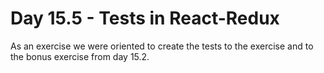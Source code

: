 # Day 15.5 - Tests in React-Redux

As an exercise we were oriented to create the tests to the exercise and to the bonus exercise from day 15.2.
